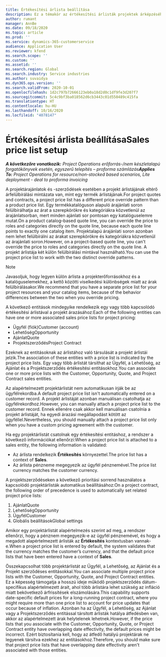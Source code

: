 ```yaml
---
title: Értékesítési árlista beállítása
description: Ez a témakör az értékesítési árlisták projektek árképzéséhez történő beállítását ismerteti.
author: rumant
manager: AnnBe
ms.date: 09/18/2020
ms.topic: article
ms.prod: ''
ms.service: dynamics-365-customerservice
audience: Application User
ms.reviewer: kfend
ms.search.scope: ''
ms.custom: ''
ms.assetid: ''
ms.search.region: Global
ms.search.industry: Service industries
ms.author: suvaidya
ms.dyn365.ops.version: ''
ms.search.validFrom: 2020-10-01
ms.openlocfilehash: 1d2c797b72666123eb0a18d2d0c1df9fe3d207f7
ms.sourcegitcommit: 5c4c9bf3ba018562d6cb3443c01d550489c415fa
ms.translationtype: HT
ms.contentlocale: hu-HU
ms.lasthandoff: 10/16/2020
ms.locfileid: "4078147"
---
```

# <a name="sales-price-list-setup"></a><span data-ttu-id="b1e03-103">Értékesítési árlista beállítása</span><span class="sxs-lookup"><span data-stu-id="b1e03-103">Sales price list setup</span></span>

<span data-ttu-id="b1e03-104">_**A következőre vonatkozik:** Project Operations erőforrás-/nem készletalapú forgatókönyvek esetén, egyszerű telepítés – proforma számlázás_</span><span class="sxs-lookup"><span data-stu-id="b1e03-104">_**Applies To:** Project Operations for resource/non-stocked based scenarios, Lite deployment - deal to proforma invoicing_</span></span>

<span data-ttu-id="b1e03-105">A projektárajánlatok és -szerződések esetében a projekt árlistájának eltérő árfelülbírálási mintázata van, mint egy termék árlistájának.</span><span class="sxs-lookup"><span data-stu-id="b1e03-105">For project quotes and contracts, a project price list has a different price override pattern than a product price list.</span></span> <span data-ttu-id="b1e03-106">Egy termékkatalóguson alapuló árajánlati soron felülbírálhatja az árat a szerepkörökre és kategóriákra közvetlenül az árajánlatsorban, mert minden ajánlati sor pontosan egy katalóguselemre mutat.</span><span class="sxs-lookup"><span data-stu-id="b1e03-106">On a product catalog–based quote line, you can override the price to roles and categories directly on the quote line, because each quote line points to exactly one catalog item.</span></span> <span data-ttu-id="b1e03-107">Projektalapú árajánlati soron azonban nem lehet felülbírálni az árakat szerepkörökre és kategóriákra közvetlenül az árajánlati soron.</span><span class="sxs-lookup"><span data-stu-id="b1e03-107">However, on a project-based quote line, you can't override the price to roles and categories directly on the quote line.</span></span> <span data-ttu-id="b1e03-108">A projekt árlistája két külön felülbírálási mintával használható.</span><span class="sxs-lookup"><span data-stu-id="b1e03-108">You can use the project price list to work with the two distinct override patterns.</span></span>

> [!NOTE]
> <span data-ttu-id="b1e03-109">Javasoljuk, hogy legyen külön árlista a projekterőforrásokhoz és a katalóguselemekhez, a kettő közötti viselkedési különbségek miatt az árak felülbírálásakor.</span><span class="sxs-lookup"><span data-stu-id="b1e03-109">We recommend that you have a separate price list for your project resources and your catalog items, because of the behavior differences between the two when you override pricing.</span></span>

<span data-ttu-id="b1e03-110">A következő entitások mindegyike rendelkezik egy vagy több kapcsolódó értékesítési árlistával a projekt árazásához:</span><span class="sxs-lookup"><span data-stu-id="b1e03-110">Each of the following entities can have one or more associated sales price lists for project pricing:</span></span>

- <span data-ttu-id="b1e03-111">Ügyfél (fiók)</span><span class="sxs-lookup"><span data-stu-id="b1e03-111">Customer (account)</span></span> 
- <span data-ttu-id="b1e03-112">Lehetőség</span><span class="sxs-lookup"><span data-stu-id="b1e03-112">Opportunity</span></span> 
- <span data-ttu-id="b1e03-113">Ajánlat</span><span class="sxs-lookup"><span data-stu-id="b1e03-113">Quote</span></span> 
- <span data-ttu-id="b1e03-114">Projektszerződés</span><span class="sxs-lookup"><span data-stu-id="b1e03-114">Project Contract</span></span>

<span data-ttu-id="b1e03-115">Ezeknek az entitásoknak az árlistához való társulását a projekt árlistái jelzik.</span><span class="sxs-lookup"><span data-stu-id="b1e03-115">The association of these entities with a price list is indicated by the project price lists.</span></span> <span data-ttu-id="b1e03-116">Egy vagy több árlistát társíthat az Ügyfél, a Lehetőség, az Ajánlat és a Projektszerződés értékesítési entitásokhoz.</span><span class="sxs-lookup"><span data-stu-id="b1e03-116">You can associate one or more price lists with the Customer, Opportunity, Quote, and Project Contract sales entities.</span></span>

<span data-ttu-id="b1e03-117">Az alapértelmezett projektárlistát nem automatikusan írják be az ügyfélrekordba.</span><span class="sxs-lookup"><span data-stu-id="b1e03-117">A default project price list isn't automatically entered on a customer record.</span></span> <span data-ttu-id="b1e03-118">A projekt árlistáját azonban manuálisan csatolhatja az ügyfélrekordhoz.</span><span class="sxs-lookup"><span data-stu-id="b1e03-118">However, you can manually attach a project price list to the customer record.</span></span> <span data-ttu-id="b1e03-119">Ennek ellenére csak akkor kell manuálisan csatolnia a projekt árlistáját, ha egyedi árazási megállapodást kötött az ügyféllel.</span><span class="sxs-lookup"><span data-stu-id="b1e03-119">Nevertheless, you should manually attach a project price list only when you have a custom pricing agreement with the customer.</span></span> 

<span data-ttu-id="b1e03-120">Ha egy projektárlistát csatolnak egy értékesítési entitáshoz, a rendszer a következő információkat ellenőrzi:</span><span class="sxs-lookup"><span data-stu-id="b1e03-120">When a project price list is attached to a sales entity, the following information is validated:</span></span>

- <span data-ttu-id="b1e03-121">Az árlista rendelkezik **Értékesítés** környezettel.</span><span class="sxs-lookup"><span data-stu-id="b1e03-121">The price list has a context of **Sales**.</span></span> 
- <span data-ttu-id="b1e03-122">Az árlista pénzneme megegyezik az ügyfél pénznemével.</span><span class="sxs-lookup"><span data-stu-id="b1e03-122">The price list currency matches the customer currency.</span></span> 

<span data-ttu-id="b1e03-123">A projektszerződéseken a következő prioritási sorrend használatos a kapcsolódó projektárlisták automatikus beállításához:</span><span class="sxs-lookup"><span data-stu-id="b1e03-123">On a project contract, the following order of precedence is used to automatically set related project price lists:</span></span>

1. <span data-ttu-id="b1e03-124">Ajánlat</span><span class="sxs-lookup"><span data-stu-id="b1e03-124">Quote</span></span>
2. <span data-ttu-id="b1e03-125">Lehetőség</span><span class="sxs-lookup"><span data-stu-id="b1e03-125">Opportunity</span></span>
3. <span data-ttu-id="b1e03-126">Ügyfél</span><span class="sxs-lookup"><span data-stu-id="b1e03-126">Customer</span></span> 
4. <span data-ttu-id="b1e03-127">Globális beállítások</span><span class="sxs-lookup"><span data-stu-id="b1e03-127">Global settings</span></span> 

<span data-ttu-id="b1e03-128">Amikor egy projektárlistát alapértelmezés szerint ad meg, a rendszer ellenőrzi, hogy a pénznem megegyezik-e az ügyfél pénznemével, és hogy a megadott alapértelmezett árlisták az **Értékesítés** kontextusban vannak-e.</span><span class="sxs-lookup"><span data-stu-id="b1e03-128">When a project price list is entered by default, the system validates that the currency matches the customer’s currency, and that the default price lists that have been entered have a context of **Sales**.</span></span>

<span data-ttu-id="b1e03-129">Összekapcsolhat több projektárlistát az Ügyfél, a Lehetőség, az Ajánlat és a Projekt szerződéses entitásokkal.</span><span class="sxs-lookup"><span data-stu-id="b1e03-129">You can associate multiple project price lists with the Customer, Opportunity, Quote, and Project Contract entities.</span></span> <span data-ttu-id="b1e03-130">Ez a képesség támogatja a hosszú ideje működő projektszerződés dátum-specifikus alapértelmezett árait, ahol több árlistára lehet szükség az infláció miatt bekövetkező árfrissítések elszámolására.</span><span class="sxs-lookup"><span data-stu-id="b1e03-130">This capability supports date-specific default prices for a long-running project contract, where you might require more than one price list to account for price updates that occur because of inflation.</span></span> <span data-ttu-id="b1e03-131">Azonban ha az Ügyfél, a Lehetőség, az Ajánlat vagy a Projektszerződés entitással társított árlisták hatálya átfedésben van, akkor az alapértelmezett árak helytelenek lehetnek.</span><span class="sxs-lookup"><span data-stu-id="b1e03-131">However, if the price lists that you associate with the Customer, Opportunity, Quote, or Project Contract entity have overlapping date effectivity, the default prices might be incorrect.</span></span> <span data-ttu-id="b1e03-132">Ezért biztosítania kell, hogy az átfedő hatályú projektárak ne legyenek társítva ezekhez az entitásokhoz.</span><span class="sxs-lookup"><span data-stu-id="b1e03-132">Therefore, you should make sure that project price lists that have overlapping date effectivity aren't associated with those entities.</span></span>
